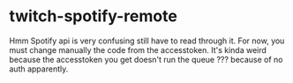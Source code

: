 # twitch-spotify-remote 


Hmm Spotify api is very confusing still have to read through it. 
For now, you must change manually the code from the accesstoken. 
It's kinda weird because the accesstoken you get doesn't run the 
queue ??? because of no auth apparently. 